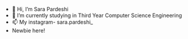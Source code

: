 - 👋 Hi, I’m Sara Pardeshi
- 🌱 I’m currently studying in Third Year Computer Science Engineering
- 📫 My instagram- sara.pardeshi_
- Newbie here!

<!---
SaraPardeshi/SaraPardeshi is a ✨ special ✨ repository because its `README.md` (this file) appears on your GitHub profile.
You can click the Preview link to take a look at your changes.
--->
